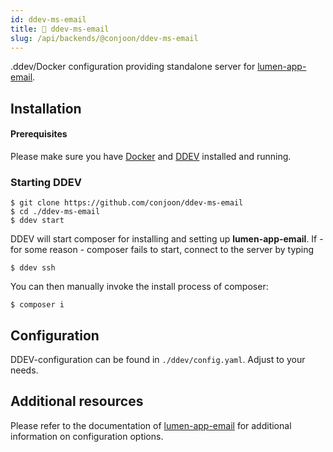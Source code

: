 ```yaml
---
id: ddev-ms-email
title: 🚪 ddev-ms-email
slug: /api/backends/@conjoon/ddev-ms-email
---
```


.ddev/Docker configuration providing standalone server for [lumen-app-email](lumen-app-email).

## Installation

#### Prerequisites
Please make sure you have [Docker](https://docs.docker.com/get-docker/) and [DDEV](https://ddev.readthedocs.io/en/stable/) installed and running.

### Starting DDEV

```shell
$ git clone https://github.com/conjoon/ddev-ms-email
$ cd ./ddev-ms-email
$ ddev start
```

DDEV will start composer for installing and setting up **lumen-app-email**.
If - for some reason - composer fails to start, connect to the server
by typing 

```shell
$ ddev ssh
```

You can then manually invoke the install process of composer:

```shell
$ composer i
```

## Configuration
DDEV-configuration can be found in `./ddev/config.yaml`. Adjust to your needs.


## Additional resources 
Please refer to the documentation of [lumen-app-email](./lumen-app-email) for additional information on configuration options.
